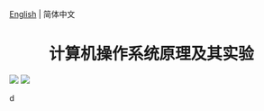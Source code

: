 [English](./README_EN.md) | 简体中文

<h1 align="center">计算机操作系统原理及其实验</h1>

![](https://img.shields.io/badge/platform-linux-lightgrey.svg)
![](https://img.shields.io/badge/language-c++-orange.svg)


d
